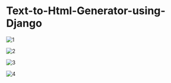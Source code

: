 # Text-to-Html-Generator-using-Django



![1](https://user-images.githubusercontent.com/46940879/122605235-165be300-d06f-11eb-9d87-26ede778278a.png)








![2](https://user-images.githubusercontent.com/46940879/122605318-312e5780-d06f-11eb-9bb2-0906f2ac021b.png)





![3](https://user-images.githubusercontent.com/46940879/122605430-5753f780-d06f-11eb-8d67-c0253f0b9f6b.png)







![4](https://user-images.githubusercontent.com/46940879/122605493-705ca880-d06f-11eb-9105-bfefeb97d0c9.png)





